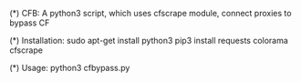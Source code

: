 (*) CFB:
A python3 script, which uses cfscrape module, connect proxies to bypass CF


(*) Installation:
sudo apt-get install python3
pip3 install requests colorama cfscrape
    

(*) Usage: python3 cfbypass.py
